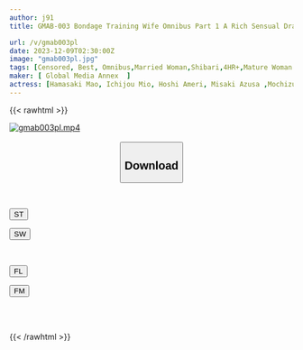 ```yaml
---
author: j91
title: GMAB-003 Bondage Training Wife Omnibus Part 1 A Rich Sensual Drama Of Beautiful Yet Ephemeral Housewives Trembling And Panting From Rope Pleasure 10 People 4 Hours

url: /v/gmab003pl
date: 2023-12-09T02:30:00Z
image: "gmab003pl.jpg"
tags: [Censored, Best, Omnibus,Married Woman,Shibari,4HR+,Mature Woman	]
maker: [ Global Media Annex  ]
actress: [Hamasaki Mao, Ichijou Mio, Hoshi Ameri, Misaki Azusa ,Mochizuki Ayaka, Takamiya Nanako, Amano Tsubaki , Shiomi Akari, Usui Ren, Kuchiki Otoha  ]
---
```



{{< rawhtml >}}

<div class="video" data-videoid="XxL9mqOmljhDVJ7">
    <a href="javascript:;">
        <img src="/v/gmab003pl/gmab003pl.jpg" width="WIDTH" height="HEIGHT" alt="gmab003pl.mp4" loading="lazy">
    </a>
</div>

<script type="text/javascript" src="https://j91.asia/asset/on-demand-st.js"></script>

<br>
  <link rel="stylesheet" href="https://j91.asia/asset/bs5.css">
  
  <center>
  <button class="btn btn-primary" type="button" data-bs-toggle="collapse" data-bs-target=".multi-collapse" aria-expanded="false" aria-controls="multiCollapseExample1 multiCollapseExample2"><h2>Download</h2></button></center>
</p>
<div class="row">
  <div class="col">
    <div class="collapse multi-collapse" id="multiCollapseExample1">
      <div class="card card-body">
	      	      <br>
<div class="buttons">  
<p><a href="https://streamtape.to/v/XxL9mqOmljhDVJ7" target="_blank"><button class="btn-hover color-3"><i class="fa fa-download"></i> ST</button></a></p>
<p><a href="https://flaswish.com/8ln7qd20tuaf" target="_blank"><button class="btn-hover color-2"><i class="fa fa-download"></i> SW</button></a></p></div>
    </div>
  </div>
</div>
  <div class="col">
    <div class="collapse multi-collapse" id="multiCollapseExample2">
      <div class="card card-body">
	      <br>
<div class="buttons">
<p><a href="https://filelions.site/f/fi2yxwil1sfn" target="_blank"><button class="btn-hover color-9"><i class="fa fa-download"></i> FL</button></a></p>
<p><a href="https://filemoon.sx/d/2l67x45izp6c" target="_blank"><button class="btn-hover color-8"><i class="fa fa-download"></i> FM</button></a></p></div>
<br><br>
      </div>
    </div>
  </div>
</div>

{{< /rawhtml >}}